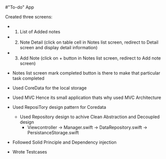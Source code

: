 
#"To-do" App

Created three screens:
* 1) List of Added notes
* 2) Note Detail (click on table cell in Notes list screen, redirect to Detail screen and display detail information)
* 3) Add Note (click on + button in Notes list screen, redirect to Add note screen)

* Notes list screen mark completed button is there to make that particular task completed

* Used CoreData for the local storage

* Used MVC Hence its small application thats why used MVC Architecture
* Used ReposiTory design pattern for Coredata 
  * Used Repository design to achive Clean Abstraction and Decoupled design
    * Viewcontroller -> Manager.swift -> DataRepository.swift -> PersistanceStorage.swift
* Followed Solid Principle and Dependency injection
* Wrote Testcases    

